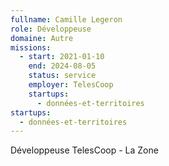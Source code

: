 ```yaml
---
fullname: Camille Legeron
role: Développeuse
domaine: Autre
missions:
  - start: 2021-01-10
    end: 2024-08-05
    status: service
    employer: TelesCoop
    startups:
      - données-et-territoires
startups:
  - données-et-territoires
---
```

Développeuse TelesCoop - La Zone